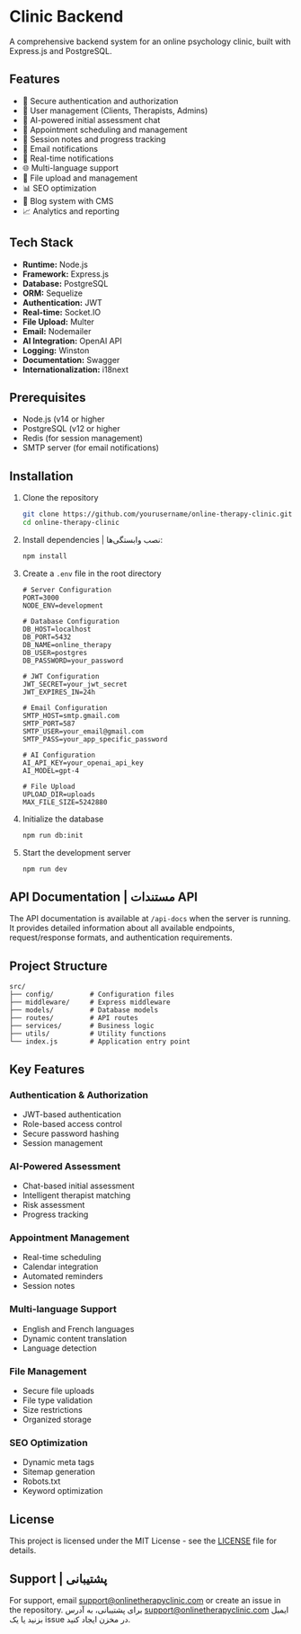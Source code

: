 # Clinic Backend 

A comprehensive backend system for an online psychology clinic, built with Express.js and PostgreSQL.


## Features 

- 🔐 Secure authentication and authorization 
- 👥 User management (Clients, Therapists, Admins)
- 💬 AI-powered initial assessment chat
- 📅 Appointment scheduling and management
- 📝 Session notes and progress tracking 
- 📧 Email notifications 
- 🔔 Real-time notifications 
- 🌐 Multi-language support
- 📱 File upload and management 
- 📊 SEO optimization 
- 📝 Blog system with CMS 
- 📈 Analytics and reporting 

## Tech Stack 
- **Runtime:** Node.js
- **Framework:** Express.js
- **Database:** PostgreSQL
- **ORM:** Sequelize
- **Authentication:** JWT
- **Real-time:** Socket.IO
- **File Upload:** Multer
- **Email:** Nodemailer
- **AI Integration:** OpenAI API
- **Logging:** Winston
- **Documentation:** Swagger
- **Internationalization:** i18next

## Prerequisites 

- Node.js (v14 or higher 
- PostgreSQL (v12 or higher 
- Redis (for session management)
- SMTP server (for email notifications)

## Installation 

1. Clone the repository 

   ```bash
   git clone https://github.com/yourusername/online-therapy-clinic.git
   cd online-therapy-clinic
   ```

2. Install dependencies | نصب وابستگی‌ها:

   ```bash
   npm install
   ```

3. Create a `.env` file in the root directory 

   ```env
   # Server Configuration 
   PORT=3000
   NODE_ENV=development

   # Database Configuration 
   DB_HOST=localhost
   DB_PORT=5432
   DB_NAME=online_therapy
   DB_USER=postgres
   DB_PASSWORD=your_password

   # JWT Configuration 
   JWT_SECRET=your_jwt_secret
   JWT_EXPIRES_IN=24h

   # Email Configuration 
   SMTP_HOST=smtp.gmail.com
   SMTP_PORT=587
   SMTP_USER=your_email@gmail.com
   SMTP_PASS=your_app_specific_password

   # AI Configuration 
   AI_API_KEY=your_openai_api_key
   AI_MODEL=gpt-4

   # File Upload 
   UPLOAD_DIR=uploads
   MAX_FILE_SIZE=5242880
   ```

4. Initialize the database 

   ```bash
   npm run db:init
   ```

5. Start the development server 
   ```bash
   npm run dev
   ```

## API Documentation | مستندات API

The API documentation is available at `/api-docs` when the server is running. It provides detailed information about all available endpoints, request/response formats, and authentication requirements.


## Project Structure 

```
src/
├── config/         # Configuration files 
├── middleware/     # Express middleware 
├── models/         # Database models
├── routes/         # API routes 
├── services/       # Business logic 
├── utils/          # Utility functions
└── index.js        # Application entry point
```

## Key Features 
### Authentication & Authorization 

- JWT-based authentication 
- Role-based access control 
- Secure password hashing 
- Session management 

### AI-Powered Assessment 

- Chat-based initial assessment 
- Intelligent therapist matching 
- Risk assessment
- Progress tracking 

### Appointment Management

- Real-time scheduling
- Calendar integration
- Automated reminders 
- Session notes 

### Multi-language Support 

- English and French languages 
- Dynamic content translation 
- Language detection 


### File Management

- Secure file uploads 
- File type validation 
- Size restrictions 
- Organized storage 

### SEO Optimization 

- Dynamic meta tags 
- Sitemap generation 
- Robots.txt 
- Keyword optimization



## License 

This project is licensed under the MIT License - see the [LICENSE](LICENSE) file for details.


## Support | پشتیبانی

For support, email support@onlinetherapyclinic.com or create an issue in the repository.
برای پشتیبانی، به آدرس support@onlinetherapyclinic.com ایمیل بزنید یا یک issue در مخزن ایجاد کنید.
